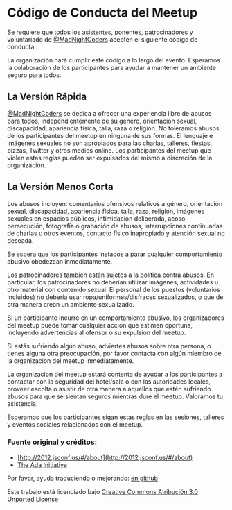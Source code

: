# Código de Conducta del Meetup

Se requiere que todos los asistentes, ponentes, patrocinadores y voluntariado de [@MadNightCoders](https://twitter.com/MadNightCoders) acepten el siguiente código de conducta.

La organización hará cumplir este código a lo largo del evento. Esperamos la colaboración de los participantes para ayudar a mantener un ambiente seguro para todos.

## La Versión Rápida

[@MadNightCoders](https://twitter.com/MadNightCoders) se dedica a ofrecer una experiencia libre de abusos para todos, independientemente de su género, orientación sexual, discapacidad, apariencia física, talla, raza o religión. No toleramos abusos de los participantes del meetup en ninguna de sus formas. El lenguaje e imágenes sexuales no son apropiados para las charlas, talleres, fiestas, pizzas, Twitter y otros medios online. Los participantes del meetup que violen estas reglas pueden ser expulsados del mismo a discreción de la organización.

## La Versión Menos Corta

Los abusos incluyen: comentarios ofensivos relativos a género, orientación sexual, discapacidad, apariencia física, talla, raza, religión, imágenes sexuales en espacios públicos, intimidación deliberada, acoso, persecución, fotografía o grabación de abusos, interrupciones continuadas de charlas u otros eventos, contacto físico inapropiado y atención sexual no deseada.

Se espera que los participantes instados a parar cualquier comportamiento abusivo obedezcan inmediatamente.
 
Los patrocinadores también están sujetos a la política contra abusos. En particular, los patrocinadores no deberían utilizar imágenes, actividades u otro material con contenido sexual. El personal de los puestos (voluntarios incluidos) no debería usar ropa/uniformes/disfraces sexualizados, o que de otra manera crean un ambiente sexualizado.
 
Si un participante incurre en un comportamiento abusivo, los organizadores del meetup puede tomar cualquier acción que estimen oportuna, incluyendo advertencias al ofensor o su expulsión del meetup.

Si estás sufriendo algún abuso, adviertes abusos sobre otra persona, o tienes alguna otra preocupación, por favor contacta con algún miembro de la organizacion del meetup inmediatamente.

La organizacion del meetup estará contenta de ayudar a los participantes a contactar con la seguridad del hotel/sala o con las autoridades locales, proveer escolta o asistir de otra manera a aquellos que estén sufriendo abusos para que se sientan seguros mientras dure el meetup. Valoramos tu asistencia.

Esperamos que los participantes sigan estas reglas en las sesiones, talleres y eventos sociales relacionados con el meetup.

### Fuente original y créditos:

* [http://2012.jsconf.us/#/about](http://2012.jsconf.us/#/about)
* [The Ada Initiative](http://geekfeminism.wikia.com/wiki/Conference_anti-harassment/Policy)

Por favor, ayuda traduciendo o mejorando: [en github](https://github.com/confcodeofconduct/confcodeofconduct.com)

Este trabajo está licenciado bajo [Creative Commons Atribución 3.0 Unported License](http://creativecommons.org/licenses/by/3.0/deed.en_US)
